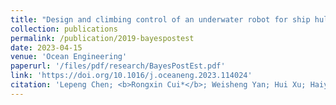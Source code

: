 ```yaml
---
title: "Design and climbing control of an underwater robot for ship hull cleaning"
collection: publications
permalink: /publication/2019-bayespostest
date: 2023-04-15
venue: 'Ocean Engineering'
paperurl: '/files/pdf/research/BayesPostEst.pdf'
link: 'https://doi.org/10.1016/j.oceaneng.2023.114024'
citation: 'Lepeng Chen; <b>Rongxin Cui*</b>; Weisheng Yan; Hui Xu; Haiyan Zhao; Haoquan Li.&quot;Design and climbing control of an underwater robot for ship hull cleaning.&quot; <i>Ocean Engineering</i>, 2023, 274(2): 114024. doi:10.1016/j.oceaneng.2023.114024'
---
```

